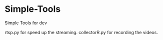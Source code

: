 # Simple-Tools
Simple Tools for dev

rtsp.py for speed up the streaming.
collectorR.py for recording the videos.
